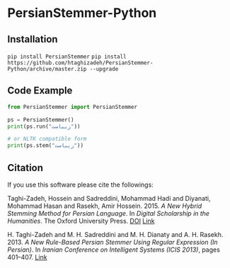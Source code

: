 # PersianStemmer-Python

## Installation
`pip install PersianStemmer`
`pip install https://github.com/htaghizadeh/PersianStemmer-Python/archive/master.zip --upgrade`

## Code Example

```python
from PersianStemmer import PersianStemmer 

ps = PersianStemmer()
print(ps.run("زیباست"))

# or NLTK compatible form
print(ps.stem("زیباست"))
```

## Citation
If you use this software please cite the followings:

Taghi-Zadeh, Hossein and Sadreddini, Mohammad Hadi and Diyanati, Mohammad Hasan and Rasekh, Amir Hossein. 2015. *A New Hybrid Stemming Method for Persian Language*. In *Digital Scholarship in the Humanities*. The Oxford University Press.
[DOI](http://dx.doi.org/10.1093/llc/fqv053)
[Link](http://dsh.oxfordjournals.org/content/early/2015/11/06/llc.fqv053.abstract)

H. Taghi-Zadeh and M. H. Sadreddini and M. H. Dianaty and A. H. Rasekh. 2013. *A New Rule-Based Persian Stemmer Using Regular Expression (In Persian)*. In *Iranian Conference on Intelligent Systems (ICIS 2013)*, pages 401–407.
[Link](http://www.civilica.com/Paper-ICS11-ICS11_109.html)
